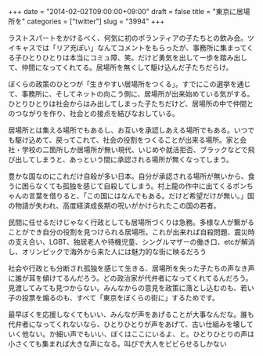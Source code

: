 +++
date = "2014-02-02T09:00:00+09:00"
draft = false
title = "東京に居場所を"
categories = ["twitter"]
slug = "3994"
+++

ラストスパートをかけるべく、何気に初のボランティアの子たちとの飲み会。ツイキャスでは「リア充ぽい」なんてコメントをもらったが、事務所に集まってくる子ひとりひとりは本当にコミュ障、笑。だけど勇気を出して一歩を踏み出して、仲間になってくれてる。居場所を無くして駆け込んだ子たちだらけ。

ぼくらの政策のひとつが「生きやすい居場所をつくる」。すでにこの選挙を通じて、事務所に、そしてネットの向こう側に、居場所が出来始めている気がする。ひとりひとりは社会からはみ出してしまった子たちだけど、居場所の中で仲間とのつながりを作り、社会との接点を結びなおしている。

居場所とは集える場所でもあるし、お互いを承認しあえる場所でもある。いつでも駆け込めて、戻ってこれて、社会の役割をつくることが出来る場所。家と会社・学校の二箇所しか居場所が無い現代、いじめや就活拒否、ブラックなどで飛び出してしまうと、あっという間に承認される場所が無くなってしまう。

豊かな国なのにこれだけ自殺が多い日本。自分が承認される場所が無いから、食うに困らなくても孤独を感じて自殺してしまう。村上龍の作中に出てくるポンちゃんの言葉を借りると、「この国にはなんでもある。だけど希望だけが無い。」国の物語が失われ、高度経済成長期の呪いがかけられたこの国の若者。

民間に任せるだけじゃなく行政としても居場所づくりは急務。多様な人が繋がることができ自分の役割を見つけられる居場所。これが出来れば自殺問題、震災時の支え合い、LGBT、独居老人や待機児童、シングルマザーの働き口、etcが解消し、オリンピックで海外から来た人には魅力的な街に映るだろう

社会や行政とも分断され孤独を感じて生きる、居場所を失った子たちの声なき声に誰が耳を傾けてるんだろう。どの政治家が代弁者になってくれてるんだろう。見渡してみても見つからない。みんなからの意見を政策に落とし込むのも、若い子の投票を煽るのも、すべて「東京をぼくらの街に」するためです。

最早ぼくを応援しなくてもいい、みんなが声をあげることが大事なんだな。誰も代弁者になってくれないなら、ひとりひとりが声をあげて、古い仕組みを壊していく他ない。か細い声でもいい、ぼくはここにいるよ、と。ひとりひとりの声は小さくても集まれば大きな声になる。叫びで大人をビビらせるしかない
